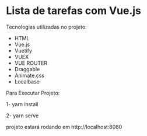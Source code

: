 # Lista de tarefas com Vue.js
Tecnologias utilizadas no projeto:

- HTML
- Vue.js
- Vuetify
- VUEX
- VUE ROUTER
- Draggable
- Animate.css
- Localbase

Para Executar Projeto: 

1- yarn install 

2- yarn serve

projeto estará rodando em http://localhost:8080


